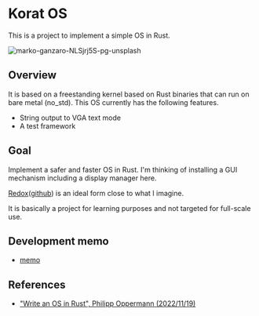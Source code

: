 # Korat OS

This is a project to implement a simple OS in Rust.

![marko-ganzaro-NLSjrj5S-pg-unsplash](https://user-images.githubusercontent.com/118079373/202865746-19fb98c9-b38c-4492-a7df-6a5fecddecc4.jpg)


## Overview

It is based on a freestanding kernel based on Rust binaries that can run on 
bare metal (no_std). This OS currently has the following features.

- String output to VGA text mode
- A test framework


## Goal

Implement a safer and faster OS in Rust. I'm thinking of installing a GUI 
mechanism including a display manager here.

[Redox](https://www.redox-os.org/)([github](https://github.com/redox-os/redox)) 
is an ideal form close to what I imagine.

It is basically a project for learning purposes and not targeted for full-scale 
use.


## Development memo

- [memo](/note/memo.md)


## References

- ["Write an OS in Rust", Philipp Oppermann (2022/11/19)](https://os.phil-opp.com/)
